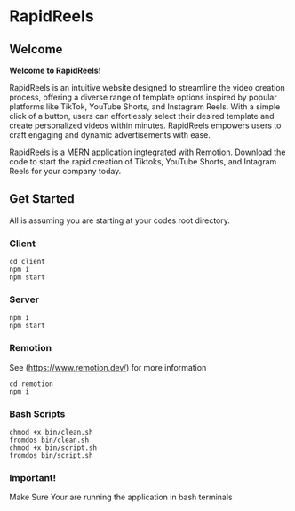 # RapidReels


## Welcome
<b>Welcome to RapidReels!</b>

RapidReels is an intuitive website designed to streamline the video creation process, offering a diverse range of template options inspired by popular platforms like TikTok, YouTube Shorts, and Instagram Reels. With a simple click of a button, users can effortlessly select their desired template and create personalized videos within minutes. RapidReels empowers users to craft engaging and dynamic advertisements with ease.

RapidReels is a MERN application ingtegrated with Remotion. Download the code to start the rapid creation of Tiktoks, YouTube Shorts, and Intagram Reels for your company today.

## Get Started
All is assuming you are starting at your codes root directory.

### Client
```
cd client
npm i
npm start
```

### Server
```
npm i
npm start
```

### Remotion
See (https://www.remotion.dev/) for more information
```
cd remotion
npm i
```

### Bash Scripts
```
chmod +x bin/clean.sh
fromdos bin/clean.sh
chmod +x bin/script.sh
fromdos bin/script.sh
```

### Important!
Make Sure Your are running the application in bash terminals



